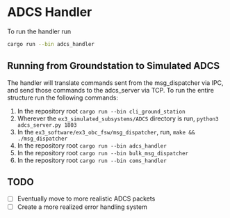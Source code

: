 # ADCS Handler

To run the handler run

```bash
cargo run --bin adcs_handler
```

## Running from Groundstation to Simulated ADCS

The handler will translate commands sent from the msg_dispatcher via IPC, and send those commands to the adcs_server via TCP. To run the entire structure run the following commands:

1. In the repository root `cargo run --bin cli_ground_station`
2. Wherever the `ex3_simulated_subsystems/ADCS` directory is run, `python3 adcs_server.py 1803`
3. In the `ex3_software/ex3_obc_fsw/msg_dispatcher`, run, `make && ./msg_dispatcher`
4. In the repository root `cargo run --bin adcs_handler`
5. In the repository root `cargo run --bin bulk_msg_dispatcher`
6. In the repository root `cargo run --bin coms_handler`

## TODO

- [ ] Eventually move to more realistic ADCS packets
- [ ] Create a more realized error handling system
